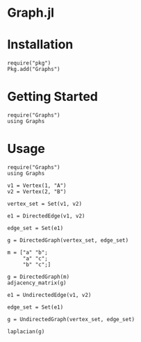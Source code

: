 Graph.jl
========

# Installation

    require("pkg")
    Pkg.add("Graphs")

# Getting Started

    require("Graphs")
    using Graphs

# Usage

    require("Graphs")
    using Graphs

    v1 = Vertex(1, "A")
    v2 = Vertex(2, "B")

    vertex_set = Set(v1, v2)

    e1 = DirectedEdge(v1, v2)

    edge_set = Set(e1)

    g = DirectedGraph(vertex_set, edge_set)

    m = ["a" "b";
         "a" "c";
         "b" "c";]

    g = DirectedGraph(m)
    adjacency_matrix(g)

    e1 = UndirectedEdge(v1, v2)

    edge_set = Set(e1)

    g = UndirectedGraph(vertex_set, edge_set)

    laplacian(g)

